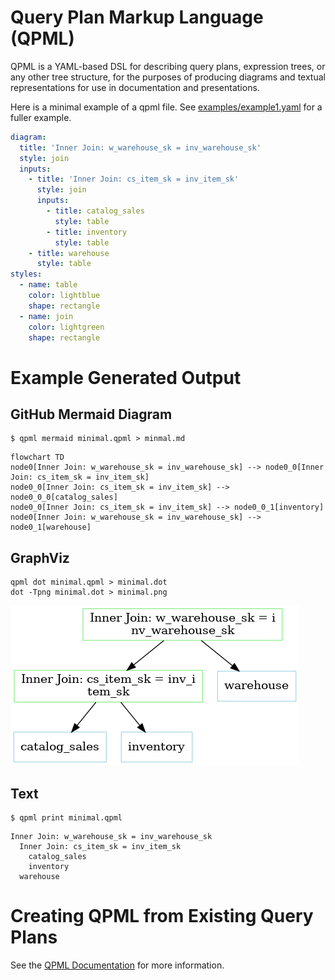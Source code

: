 # Query Plan Markup Language (QPML)

QPML is a YAML-based DSL for describing query plans, expression trees, or any other tree structure, for the purposes 
of producing diagrams and textual representations for use in documentation and presentations.

Here is a minimal example of a qpml file. See [examples/example1.yaml](examples/example1.yaml) for a fuller example.

```yaml
diagram:
  title: 'Inner Join: w_warehouse_sk = inv_warehouse_sk'
  style: join
  inputs:
    - title: 'Inner Join: cs_item_sk = inv_item_sk'
      style: join
      inputs:
        - title: catalog_sales
          style: table
        - title: inventory
          style: table
    - title: warehouse
      style: table
styles:
  - name: table
    color: lightblue
    shape: rectangle
  - name: join
    color: lightgreen
    shape: rectangle
```

# Example Generated Output 

## GitHub Mermaid Diagram

```shell
$ qpml mermaid minimal.qpml > minmal.md
```

```mermaid
flowchart TD
node0[Inner Join: w_warehouse_sk = inv_warehouse_sk] --> node0_0[Inner Join: cs_item_sk = inv_item_sk]
node0_0[Inner Join: cs_item_sk = inv_item_sk] --> node0_0_0[catalog_sales]
node0_0[Inner Join: cs_item_sk = inv_item_sk] --> node0_0_1[inventory]
node0[Inner Join: w_warehouse_sk = inv_warehouse_sk] --> node0_1[warehouse]
```

## GraphViz

```shell
qpml dot minimal.qpml > minimal.dot
dot -Tpng minimal.dot > minimal.png
```

![Example Diagram](examples/minimal.png)

## Text

```shell
$ qpml print minimal.qpml
```

```text
Inner Join: w_warehouse_sk = inv_warehouse_sk
  Inner Join: cs_item_sk = inv_item_sk
    catalog_sales
    inventory
  warehouse
```

# Creating QPML from Existing Query Plans

See the [QPML Documentation](./docs/README.md) for more information.
